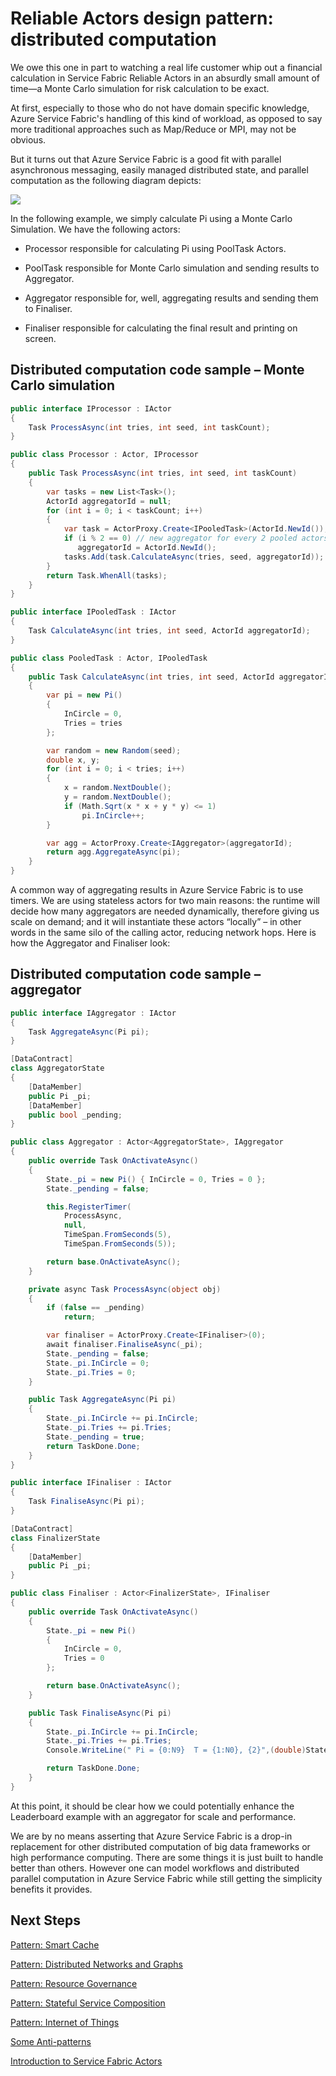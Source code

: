 <properties
   pageTitle="Reliable Actors Distributed Computation pattern"
   description="Service Fabric Reliable Actors are a good fit with parallel asynchronous messaging, easily managed distributed state, and parallel computation."
   services="service-fabric"
   documentationCenter=".net"
   authors="jessebenson"
   manager="timlt"
   editor=""/>

<tags
   ms.service="service-fabric"
   ms.date="09/08/2015"
   wacn.date=""/>

# Reliable Actors design pattern: distributed computation
We owe this one in part to watching a real life customer whip out a financial calculation in Service Fabric Reliable Actors in an absurdly small amount of time—a Monte Carlo simulation for risk calculation to be exact.

At first, especially to those who do not have domain specific knowledge, Azure Service Fabric's handling of this kind of workload, as opposed to say more traditional approaches such as Map/Reduce or MPI, may not be obvious.

But it turns out that Azure Service Fabric is a good fit with parallel asynchronous messaging, easily managed distributed state, and parallel computation as the following diagram depicts:

![][1]

In the following example, we simply calculate Pi using a Monte Carlo Simulation. We have the following actors:

* Processor responsible for calculating Pi using PoolTask Actors.

* PoolTask responsible for Monte Carlo simulation and sending results to Aggregator.

* Aggregator responsible for, well, aggregating results and sending them to Finaliser.

* Finaliser responsible for calculating the final result and printing on screen.

## Distributed computation code sample – Monte Carlo simulation

```csharp
public interface IProcessor : IActor
{
    Task ProcessAsync(int tries, int seed, int taskCount);
}

public class Processor : Actor, IProcessor
{
    public Task ProcessAsync(int tries, int seed, int taskCount)
    {
        var tasks = new List<Task>();
        ActorId aggregatorId = null;
        for (int i = 0; i < taskCount; i++)
        {
            var task = ActorProxy.Create<IPooledTask>(ActorId.NewId()); // stateless
            if (i % 2 == 0) // new aggregator for every 2 pooled actors
               aggregatorId = ActorId.NewId();
            tasks.Add(task.CalculateAsync(tries, seed, aggregatorId));
        }
        return Task.WhenAll(tasks);
    }
}

public interface IPooledTask : IActor
{
    Task CalculateAsync(int tries, int seed, ActorId aggregatorId);
}

public class PooledTask : Actor, IPooledTask
{
    public Task CalculateAsync(int tries, int seed, ActorId aggregatorId)
    {
        var pi = new Pi()
        {
            InCircle = 0,
            Tries = tries
        };

        var random = new Random(seed);
        double x, y;
        for (int i = 0; i < tries; i++)
        {
            x = random.NextDouble();
            y = random.NextDouble();
            if (Math.Sqrt(x * x + y * y) <= 1)
                pi.InCircle++;
        }

        var agg = ActorProxy.Create<IAggregator>(aggregatorId);
        return agg.AggregateAsync(pi);
    }
}
```

A common way of aggregating results in Azure Service Fabric is to use timers. We are using stateless actors for two main reasons: the runtime will decide how many aggregators are needed dynamically, therefore giving us scale on demand; and it will instantiate these actors “locally” – in other words in the same silo of the calling actor, reducing network hops.
Here is how the Aggregator and Finaliser look:

## Distributed computation code sample – aggregator

```csharp
public interface IAggregator : IActor
{
    Task AggregateAsync(Pi pi);
}

[DataContract]
class AggregatorState
{
    [DataMember]
    public Pi _pi;
    [DataMember]
    public bool _pending;
}

public class Aggregator : Actor<AggregatorState>, IAggregator
{
    public override Task OnActivateAsync()
    {
        State._pi = new Pi() { InCircle = 0, Tries = 0 };
        State._pending = false;

        this.RegisterTimer(
            ProcessAsync,
            null,
            TimeSpan.FromSeconds(5),
            TimeSpan.FromSeconds(5));

        return base.OnActivateAsync();
    }

    private async Task ProcessAsync(object obj)
    {
        if (false == _pending)
            return;

        var finaliser = ActorProxy.Create<IFinaliser>(0);
        await finaliser.FinaliseAsync(_pi);
        State._pending = false;
        State._pi.InCircle = 0;
        State._pi.Tries = 0;
    }

    public Task AggregateAsync(Pi pi)
    {
        State._pi.InCircle += pi.InCircle;
        State._pi.Tries += pi.Tries;
        State._pending = true;
        return TaskDone.Done;
    }
}

public interface IFinaliser : IActor
{
    Task FinaliseAsync(Pi pi);
}

[DataContract]
class FinalizerState
{
    [DataMember]
    public Pi _pi;
}

public class Finaliser : Actor<FinalizerState>, IFinaliser
{
    public override Task OnActivateAsync()
    {
        State._pi = new Pi()
        {
            InCircle = 0,
            Tries = 0
        };

        return base.OnActivateAsync();
    }

    public Task FinaliseAsync(Pi pi)
    {
        State._pi.InCircle += pi.InCircle;
        State._pi.Tries += pi.Tries;
        Console.WriteLine(" Pi = {0:N9}  T = {1:N0}, {2}",(double)State._pi.InCircle / (double)State._pi.Tries * 4.0, State._pi.Tries, State._pi.InCircle);

        return TaskDone.Done;
    }
}
```

At this point, it should be clear how we could potentially enhance the Leaderboard example with an aggregator for scale and performance.

We are by no means asserting that Azure Service Fabric is a drop-in replacement for other distributed computation of big data frameworks or high performance computing. There are some things it is just built to handle better than others. However one can model workflows and distributed parallel computation in Azure Service Fabric while still getting the simplicity benefits it provides.

## Next Steps
[Pattern: Smart Cache](/documentation/articles/service-fabric-reliable-actors-pattern-smart-cache)

[Pattern: Distributed Networks and Graphs](/documentation/articles/service-fabric-reliable-actors-pattern-distributed-networks-and-graphs)

[Pattern: Resource Governance](/documentation/articles/service-fabric-reliable-actors-pattern-resource-governance)

[Pattern: Stateful Service Composition](/documentation/articles/service-fabric-reliable-actors-pattern-stateful-service-composition)

[Pattern: Internet of Things](/documentation/articles/service-fabric-reliable-actors-pattern-internet-of-things)

[Some Anti-patterns](/documentation/articles/service-fabric-reliable-actors-anti-patterns)

[Introduction to Service Fabric Actors](/documentation/articles/service-fabric-reliable-actors-introduction)


<!--Image references-->
[1]: ./media/service-fabric-reliable-actors-pattern-distributed-computation/distributed-computation-1.png
